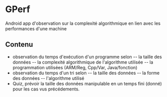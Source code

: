 # GPerf

Android app d'observation sur la complexité algorithmique en lien avec les performances d'une machine

## Contenu

- observation du temps d'exécution d'un programme selon
-- la taille des données
-- la complexité algorithmique de l'algorithme utilisée
-- la programmation utilisées (ARM/Reg, Cpp/Var, Java/fonction)
- observation du temps d'un tri selon 
-- la taille des données
-- la forme des données
-- l'algorithme utilisé
- Quiz, prévoir la taille des données manipulable en un temps fini (donné) pour les cas vus précédements.
